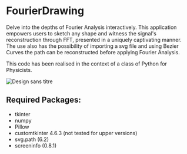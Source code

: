 # FourierDrawing
Delve into the depths of Fourier Analysis interactively. This application empowers users to sketch any shape and witness the signal's reconstruction through FFT, presented in a uniquely captivating manner. The use also has the possibility of importing a svg file and using Bezier Curves the path can be reconstructed before applying Fourier Analysis.

This code has been realised in the context of a class of Python for Physicists.


![Design sans titre](https://github.com/MaxMnr/FourierDrawing/assets/88986446/97cccfa8-6418-4f7f-a64e-a3b8287587a8)



## Required Packages:

- tkinter
- numpy
- Pillow
- customtkinter 4.6.3 (not tested for upper versions)
- svg.path (6.2)
- screeninfo (0.8.1)


